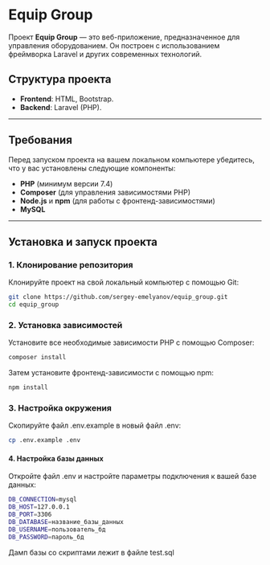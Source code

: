 # Equip Group

Проект **Equip Group** — это веб-приложение, предназначенное для управления оборудованием. Он построен с использованием фреймворка Laravel и других современных технологий.

## Структура проекта

- **Frontend**: HTML, Bootstrap.
- **Backend**: Laravel (PHP).

---

## Требования

Перед запуском проекта на вашем локальном компьютере убедитесь, что у вас установлены следующие компоненты:

- **PHP** (минимум версии 7.4)
- **Composer** (для управления зависимостями PHP)
- **Node.js** и **npm** (для работы с фронтенд-зависимостями)
- **MySQL** 
---

## Установка и запуск проекта

### 1. Клонирование репозитория

Клонируйте проект на свой локальный компьютер с помощью Git:

```bash
git clone https://github.com/sergey-emelyanov/equip_group.git
cd equip_group
```

### 2. Установка зависимостей

Установите все необходимые зависимости PHP с помощью Composer:

```bash
composer install
```

Затем установите фронтенд-зависимости с помощью npm:

```bash
npm install
```

### 3. Настройка окружения 

Скопируйте файл .env.example в новый файл .env:

```bash
cp .env.example .env
```

#### 4. Настройка базы данных

Откройте файл .env и настройте параметры подключения к вашей базе данных:
```bash
DB_CONNECTION=mysql
DB_HOST=127.0.0.1
DB_PORT=3306
DB_DATABASE=название_базы_данных
DB_USERNAME=пользователь_бд
DB_PASSWORD=пароль_бд
```

Дамп базы со скриптами лежит в файле test.sql


